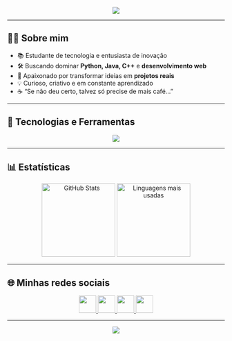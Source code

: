 <!-- Banner -->
<p align="center">
  <img src="https://capsule-render.vercel.app/api?type=waving&color=0:0f0c29,100:302b63&height=200&section=header&text=Yuri%20Drescher&fontSize=40&fontColor=fff&animation=fadeIn&fontAlignY=35"/>
</p>

---

## 👨‍💻 Sobre mim  

- 📚 Estudante de tecnologia e entusiasta de inovação  
- 🛠️ Buscando dominar **Python, Java, C++** e **desenvolvimento web**  
- 🎯 Apaixonado por transformar ideias em **projetos reais**  
- 💡 Curioso, criativo e em constante aprendizado  
- ☕ “Se não deu certo, talvez só precise de mais café...”  

---

## 🧰 Tecnologias e Ferramentas  

<div align="center">
  <img src="https://skillicons.dev/icons?i=python,java,cpp,html,css,django,arduino,vscode,figma,git" />
</div>

---

## 📊 Estatísticas  

<div align="center">
  <img src="https://github-readme-stats.vercel.app/api?username=yuridrescher&show_icons=true&theme=tokyonight&include_all_commits=true&count_private=true&hide_border=true" height="170" alt="GitHub Stats"/>
  <img src="https://github-readme-stats.vercel.app/api/top-langs?username=yuridrescher&layout=compact&langs_count=6&theme=tokyonight&hide_border=true" height="170" alt="Linguagens mais usadas"/>
</div>

---

## 🌐 Minhas redes sociais  

<div align="center">
  <a href="https://www.linkedin.com/in/yurialissondrescher/" target="_blank">
    <img src="https://skillicons.dev/icons?i=linkedin" height="40"/>
  </a>
  <a href="https://discord.com/yurialissondrescher" target="_blank">
    <img src="https://skillicons.dev/icons?i=discord" height="40"/>
  </a>
  <a href="https://youtube.com/@yurialissondrescher" target="_blank">
    <img src="https://skillicons.dev/icons?i=youtube" height="40"/>
  </a>
  <a href="https://www.instagram.com/yurialissondrescher/" target="_blank">
    <img src="https://skillicons.dev/icons?i=instagram" height="40"/>
  </a>
</div>

---

<p align="center">
  <img src="https://capsule-render.vercel.app/api?type=waving&color=0:302b63,100:24243e&height=120&section=footer"/>
</p>
